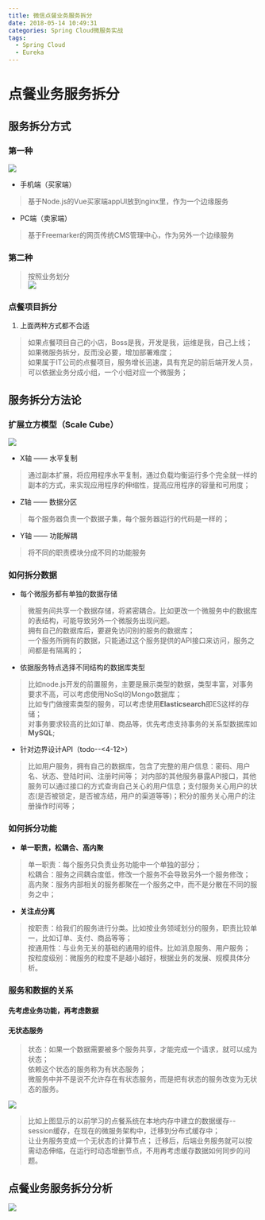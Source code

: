 ```yaml
---
title: 微信点餐业务服务拆分
date: 2018-05-14 10:49:31
categories: Spring Cloud微服务实战
tags:
  - Spring Cloud
  - Eureka
---
```


# 点餐业务服务拆分  

## 服务拆分方式  

### 第一种  
![](http://p8hqd7oln.bkt.clouddn.com/18-5-14/2485616.jpg)
* 手机端（买家端）  
> 基于Node.js的Vue买家端appUI放到nginx里，作为一个边缘服务  

* PC端（卖家端）  
> 基于Freemarker的网页传统CMS管理中心，作为另外一个边缘服务  

### 第二种  

> 按照业务划分  
![](http://p8hqd7oln.bkt.clouddn.com/18-5-14/13179126.jpg)

### 点餐项目拆分  

1. 上面两种方式都不合适  
> 如果点餐项目自己的小店，Boss是我，开发是我，运维是我，自己上线；如果微服务拆分，反而没必要，增加部署难度；  
> 如果属于IT公司的点餐项目，服务增长迅速，具有充足的前后端开发人员，可以依据业务分成小组，一个小组对应一个微服务；  

## 服务拆分方法论  

### 扩展立方模型（Scale Cube）  
![](http://p8hqd7oln.bkt.clouddn.com/18-5-14/95279509.jpg)
* X轴 —— 水平复制  
> 通过副本扩展，将应用程序水平复制，通过负载均衡运行多个完全就一样的副本的方式，来实现应用程序的伸缩性，提高应用程序的容量和可用度；  

* Z轴 —— 数据分区  
> 每个服务器负责一个数据子集，每个服务器运行的代码是一样的；  

* Y轴 —— 功能解耦  
> 将不同的职责模块分成不同的功能服务  

### 如何拆分数据  

* 每个微服务都有单独的数据存储  
> 微服务间共享一个数据存储，将紧密耦合。比如更改一个微服务中的数据库的表结构，可能导致另外一个微服务出现问题。  
> 拥有自己的数据库后，要避免访问别的服务的数据库；  
> 一个服务所拥有的数据，只能通过这个服务提供的API接口来访问，服务之间都是有隔离的；  

* 依据服务特点选择不同结构的数据库类型  
> 比如node.js开发的前置服务，主要是展示类型的数据，类型丰富，对事务要求不高，可以考虑使用NoSql的Mongo数据库；  
> 比如专门做搜索类型的服务，可以考虑使用**Elasticsearch**即ES这样的存储；  
> 对事务要求较高的比如订单、商品等，优先考虑支持事务的关系型数据库如**MySQL**;  

* 针对边界设计API（todo--<4-12>）  
> 比如用户服务，拥有自己的数据库，包含了完整的用户信息：密码、用户名、状态、登陆时间、注册时间等； 
对内部的其他服务暴露API接口，其他服务可以通过接口的方式查询自己关心的用户信息；支付服务关心用户的状态(是否被锁定，是否被冻结，用户的渠道等等)；积分的服务关心用户的注册操作时间等；

### 如何拆分功能  

* **单一职责，松耦合、高内聚**  
> 单一职责：每个服务只负责业务功能中一个单独的部分；  
> 松耦合：服务之间耦合度低，修改一个服务不会导致另外一个服务修改；  
> 高内聚：服务内部相关的服务都聚在一个服务之中，而不是分散在不同的服务之中；  

* **关注点分离**  
> 按职责：给我们的服务进行分类。比如按业务领域划分的服务，职责比较单一，比如订单、支付、商品等等；  
> 按通用性：与业务无关的基础的通用的组件。比如消息服务、用户服务；  
> 按粒度级别：微服务的粒度不是越小越好，根据业务的发展、规模具体分析。  

### 服务和数据的关系  

#### 先考虑业务功能，再考虑数据  

#### 无状态服务  

> 状态：如果一个数据需要被多个服务共享，才能完成一个请求，就可以成为状态；  
> 依赖这个状态的服务称为有状态服务；  
> 微服务中并不是说不允许存在有状态服务，而是把有状态的服务改变为无状态的服务。  

![](http://p8hqd7oln.bkt.clouddn.com/18-5-14/67053361.jpg)

> 比如上图显示的以前学习的点餐系统在本地内存中建立的数据缓存--session缓存，在现在的微服务架构中，迁移到分布式缓存中；  
> 让业务服务变成一个无状态的计算节点；
> 迁移后，后端业务服务就可以按需动态伸缩，在运行时动态增删节点，不用再考虑缓存数据如何同步的问题。  

## 点餐业务服务拆分分析  

![](http://p8hqd7oln.bkt.clouddn.com/18-5-14/31223826.jpg)







